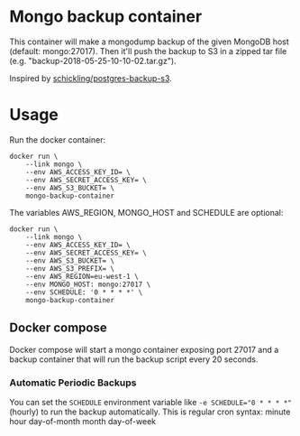 # Mongo backup container
This container will make a mongodump backup of the given MongoDB host (default: mongo:27017). Then it'll push the backup to S3 in a zipped tar file (e.g. "backup-2018-05-25-10-10-02.tar.gz"). 

Inspired by [schickling/postgres-backup-s3](https://hub.docker.com/r/schickling/postgres-backup-s3/).

# Usage
Run the docker container:

    docker run \
        --link mongo \
        --env AWS_ACCESS_KEY_ID= \
        --env AWS_SECRET_ACCESS_KEY= \
        --env AWS_S3_BUCKET= \
        mongo-backup-container

The variables AWS_REGION, MONGO_HOST and SCHEDULE are optional:

    docker run \
        --link mongo \
        --env AWS_ACCESS_KEY_ID= \
        --env AWS_SECRET_ACCESS_KEY= \
        --env AWS_S3_BUCKET= \
        --env AWS_S3_PREFIX= \
        --env AWS_REGION=eu-west-1 \
        --env MONGO_HOST: mongo:27017 \
        --env SCHEDULE: '0 * * * *' \
        mongo-backup-container

## Docker compose
Docker compose will start a mongo container exposing port 27017 and a backup container that will run the backup script every 20 seconds.

### Automatic Periodic Backups

You can set the `SCHEDULE` environment variable like `-e SCHEDULE="0 * * * *"` (hourly) to run the backup automatically. This is regular cron syntax: minute hour day-of-month month day-of-week

